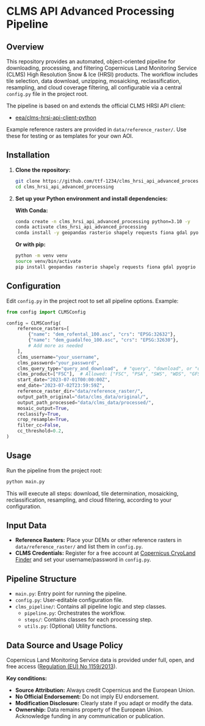 # CLMS API Advanced Processing Pipeline

## Overview

This repository provides an automated, object-oriented pipeline for downloading, processing, and filtering Copernicus Land Monitoring Service (CLMS) High Resolution Snow & Ice (HRSI) products. The workflow includes tile selection, data download, unzipping, mosaicking, reclassification, resampling, and cloud coverage filtering, all configurable via a central `config.py` file in the project root.

The pipeline is based on and extends the official CLMS HRSI API client:
- [eea/clms-hrsi-api-client-python](https://github.com/eea/clms-hrsi-api-client-python)

Example reference rasters are provided in `data/reference_raster/`. Use these for testing or as templates for your own AOI.

## Installation

1. **Clone the repository:**
   ```bash
   git clone https://github.com/ttf-1234/clms_hrsi_api_advanced_processing
   cd clms_hrsi_api_advanced_processing
   ```

2. **Set up your Python environment and install dependencies:**

   **With Conda:**
   ```bash
   conda create -n clms_hrsi_api_advanced_processing python=3.10 -y
   conda activate clms_hrsi_api_advanced_processing
   conda install -y geopandas rasterio shapely requests fiona gdal pyogrio
   ```

   **Or with pip:**
   ```bash
   python -m venv venv
   source venv/bin/activate
   pip install geopandas rasterio shapely requests fiona gdal pyogrio
   ```

## Configuration

Edit `config.py` in the project root to set all pipeline options. Example:

```python
from config import CLMSConfig

config = CLMSConfig(
    reference_rasters=[
        {"name": "dem_rofental_100.asc", "crs": "EPSG:32632"},
        {"name": "dem_guadalfeo_100.asc", "crs": "EPSG:32630"},
        # Add more as needed
    ],
    clms_username="your_username",
    clms_password="your_password",
    clms_query_type="query_and_download",  # "query", "download", or "query_and_download"
    clms_product=["FSC"],  # Allowed: ["FSC", "PSA", "SWS", "WDS", "GFSC"]
    start_date="2023-07-01T00:00:00Z",
    end_date="2023-07-02T23:59:59Z",
    reference_raster_dir="data/reference_raster/",
    output_path_original="data/clms_data/original/",
    output_path_processed="data/clms_data/processed/",
    mosaic_output=True,
    reclassify=True,
    crop_resample=True,
    filter_cc=False,
    cc_threshold=0.2,
)
```

## Usage

Run the pipeline from the project root:

```bash
python main.py
```

This will execute all steps: download, tile determination, mosaicking, reclassification, resampling, and cloud filtering, according to your configuration.

## Input Data

- **Reference Rasters:** Place your DEMs or other reference rasters in `data/reference_raster/` and list them in `config.py`.
- **CLMS Credentials:** Register for a free account at [Copernicus CryoLand Finder](https://cryo.land.copernicus.eu/finder) and set your username/password in `config.py`.

## Pipeline Structure

- `main.py`: Entry point for running the pipeline.
- `config.py`: User-editable configuration file.
- `clms_pipeline/`: Contains all pipeline logic and step classes.
    - `pipeline.py`: Orchestrates the workflow.
    - `steps/`: Contains classes for each processing step.
    - `utils.py`: (Optional) Utility functions.

## Data Source and Usage Policy

Copernicus Land Monitoring Service data is provided under full, open, and free access ([Regulation (EU) No 1159/2013](http://eur-lex.europa.eu/legal-content/EN/TXT/?uri=CELEX%3A32013R1159)).

**Key conditions:**
- **Source Attribution:** Always credit Copernicus and the European Union.
- **No Official Endorsement:** Do not imply EU endorsement.
- **Modification Disclosure:** Clearly state if you adapt or modify the data.
- **Ownership:** Data remains property of the European Union. Acknowledge funding in any communication or publication.
